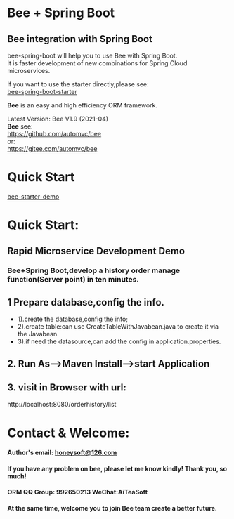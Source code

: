 
Bee + Spring Boot
=========
## Bee integration with Spring Boot 
bee-spring-boot will help you to use Bee with Spring Boot.   
It is faster development of new combinations for Spring Cloud microservices.   

If you want to use the starter directly,please see:  
[bee-spring-boot-starter](../../../bee-spring-boot-starter)  

**Bee** is an easy and high efficiency ORM framework.   

Latest Version: Bee V1.9 (2021-04)  
**Bee** see:  
https://github.com/automvc/bee  
or:  
https://gitee.com/automvc/bee  


Quick Start
=========	
[bee-starter-demo](../../../bee-starter-demo)  


Quick Start:
=========	
##  Rapid Microservice Development Demo  
###  Bee+Spring Boot,develop a history order manage function(Server point) in ten minutes. 
## 1 Prepare database,config the info. 
*  1).create the database,config the info; 
*  2).create table:can use CreateTableWithJavabean.java to create it via the Javabean. 
*  3).if need the datasource,can add the config in application.properties. 

## 2. Run As-->Maven Install-->start Application   
## 3. visit in Browser with url:  
http://localhost:8080/orderhistory/list 


Contact & Welcome:
=========	
#### Author's email:    honeysoft@126.com  
#### If you have any problem on bee, please let me know kindly! Thank you, so much!  
#### ORM QQ Group: 992650213     WeChat:AiTeaSoft  
#### At the same time, welcome you to join Bee team create a better future. 